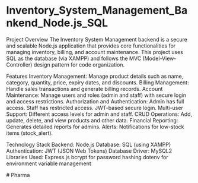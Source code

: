 ﻿# Inventory_System_Management_Bankend_Node.js_SQL

Project Overview
The Inventory System Management backend is a secure and scalable Node.js application that provides core functionalities for managing inventory, billing, and account maintenance. This project uses SQL as the database (via XAMPP) and follows the MVC (Model-View-Controller) design pattern for code organization.

Features Inventory Management: Manage product details such as name, category, quantity, price, expiry dates, and discounts.
Billing Management: Handle sales transactions and generate billing records.
Account Maintenance: Manage users and roles (admin and staff) with secure login and access restrictions.
Authorization and Authentication:
Admin has full access.
Staff has restricted access.
JWT-based secure login.
Multi-user Support: Different access levels for admin and staff.
CRUD Operations:
Add, update, delete, and view products and other data.
Financial Reporting: Generates detailed reports for admins.
Alerts: Notifications for low-stock items (stock_alert).

Technology Stack
Backend: Node.js
Database: SQL (using XAMPP)
Authentication: JWT (JSON Web Tokens)
Database Driver: MySQL2
Libraries Used:
Express.js
bcrypt for password hashing
dotenv for environment variable management

#   P h a r m a  
 